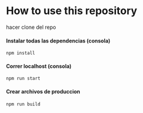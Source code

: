 # How to use this repository
hacer clone del repo

#### Instalar todas las dependencias (consola)

	npm install

#### Correr localhost (consola)

	npm run start

#### Crear archivos de produccion

	npm run build